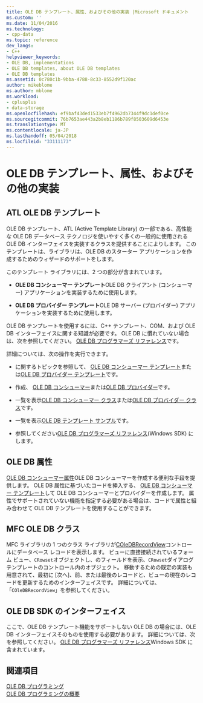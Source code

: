 ```yaml
---
title: OLE DB テンプレート、属性、およびその他の実装 |Microsoft ドキュメント
ms.custom: ''
ms.date: 11/04/2016
ms.technology:
- cpp-data
ms.topic: reference
dev_langs:
- C++
helpviewer_keywords:
- OLE DB, implementations
- OLE DB templates, about OLE DB templates
- OLE DB templates
ms.assetid: 0c780c1b-9bba-4788-8c33-8552d9f120ac
author: mikeblome
ms.author: mblome
ms.workload:
- cplusplus
- data-storage
ms.openlocfilehash: ef9baf43ded1533eb7f4962db7344f9dc1def0ce
ms.sourcegitcommit: 76b7653ae443a2b8eb1186b789f8503609d6453e
ms.translationtype: MT
ms.contentlocale: ja-JP
ms.lasthandoff: 05/04/2018
ms.locfileid: "33111173"
---
```

# <a name="ole-db-templates-attributes-and-other-implementations"></a>OLE DB テンプレート、属性、およびその他の実装
## <a name="atl-ole-db-templates"></a>ATL OLE DB テンプレート  
 OLE DB テンプレート、ATL (Active Template Library) の一部である、高性能な OLE DB データベース テクノロジを使いやすく多くの一般的に使用される OLE DB インターフェイスを実装するクラスを提供することによりします。 このテンプレートは、ライブラリは、OLE DB のスターター アプリケーションを作成するためのウィザードのサポートをします。  
  
 このテンプレート ライブラリには、2 つの部分が含まれています。  
  
-   **OLE DB コンシューマー テンプレート**OLE DB クライアント (コンシューマー) アプリケーションを実装するために使用します。  
  
-   **OLE DB プロバイダー テンプレート**OLE DB サーバー (プロバイダー) アプリケーションを実装するために使用します。  
  
 OLE DB テンプレートを使用するには、C++ テンプレート、COM、および OLE DB インターフェイスに関する知識が必要です。 OLE DB に慣れていない場合は、次を参照してください。 [OLE DB プログラマーズ リファレンス](https://msdn.microsoft.com/en-us/library/ms713643.aspx)です。  
  
 詳細については、次の操作を実行できます。  
  
-   に関するトピックを参照して、 [OLE DB コンシューマー テンプレート](../../data/oledb/ole-db-consumer-templates-cpp.md)または[OLE DB プロバイダー テンプレート](../../data/oledb/ole-db-provider-templates-cpp.md)です。  
  
-   作成、 [OLE DB コンシューマー](../../data/oledb/creating-an-ole-db-consumer.md)または[OLE DB プロバイダー](../../data/oledb/creating-an-ole-db-provider.md)です。  
  
-   一覧を表示[OLE DB コンシューマー クラス](../../data/oledb/ole-db-consumer-templates-reference.md)または[OLE DB プロバイダー クラス](../../data/oledb/ole-db-provider-templates-reference.md)です。  
  
-   一覧を表示[OLE DB テンプレート サンプル](http://msdn.microsoft.com/en-us/08958863-0b5f-41ad-ae99-fca7440c553c)です。  
  
-   参照してください[OLE DB プログラマーズ リファレンス](https://msdn.microsoft.com/en-us/library/ms713643.aspx)(Windows SDK) にします。  
  
## <a name="ole-db-attributes"></a>OLE DB 属性  
 [OLE DB コンシューマー属性](../../windows/ole-db-consumer-attributes.md)OLE DB コンシューマーを作成する便利な手段を提供します。 OLE DB 属性に基づいたコードを挿入する、 [OLE DB コンシューマー テンプレート](../../data/oledb/ole-db-consumer-templates-reference.md)して OLE DB コンシューマーとプロバイダーを作成します。 属性でサポートされていない機能を指定する必要がある場合は、コードで属性と組み合わせて OLE DB テンプレートを使用することができます。  
  
## <a name="mfc-ole-db-classes"></a>MFC OLE DB クラス  
 MFC ライブラリの 1 つのクラス ライブラリが[COleDBRecordView](../../mfc/reference/coledbrecordview-class.md)コントロールにデータベース レコードを表示します。 ビューに直接接続されているフォーム ビュー、`CRowset`オブジェクトし、のフィールドを表示、`CRowset`ダイアログ テンプレートのコントロール内のオブジェクト。 移動するための既定の実装も用意されて、最初に [次へ]、前、または最後のレコードと、ビューの現在のレコードを更新するためのインターフェイスです。 詳細については、「`COleDBRecordView`」を参照してください。  
  
## <a name="ole-db-sdk-interfaces"></a>OLE DB SDK のインターフェイス  
 ここで、OLE DB テンプレート機能をサポートしない OLE DB の場合には、OLE DB インターフェイスそのものを使用する必要があります。 詳細については、次を参照してください。 [OLE DB プログラマーズ リファレンス](https://msdn.microsoft.com/en-us/library/ms713643.aspx)Windows SDK に含まれています。  
  
## <a name="see-also"></a>関連項目  
 [OLE DB プログラミング](../../data/oledb/ole-db-programming.md)   
 [OLE DB プログラミングの概要](../../data/oledb/ole-db-programming-overview.md)